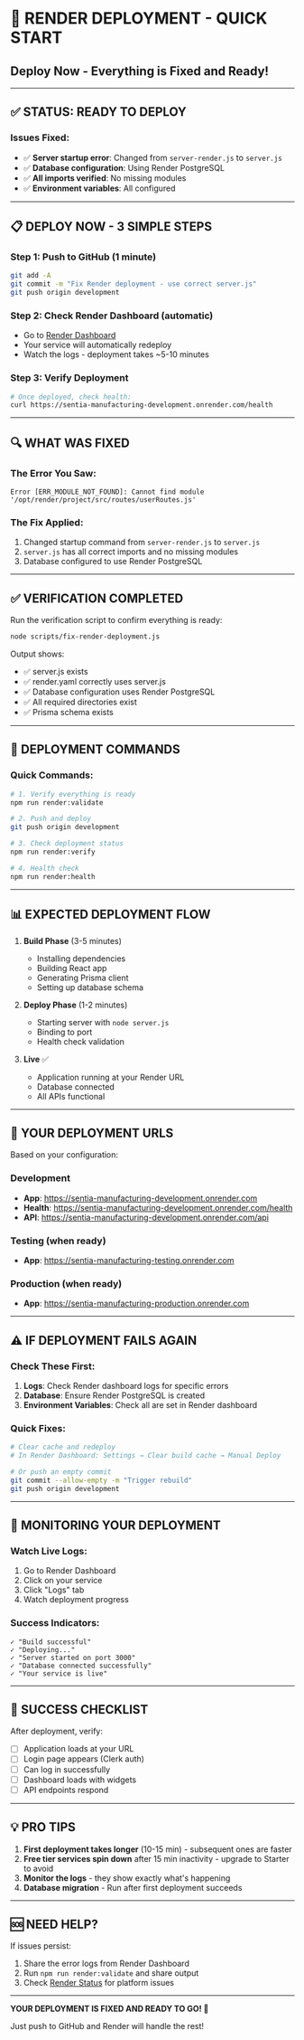 # 🚀 RENDER DEPLOYMENT - QUICK START

## Deploy Now - Everything is Fixed and Ready!

---

## ✅ STATUS: READY TO DEPLOY

### Issues Fixed:

- ✅ **Server startup error**: Changed from `server-render.js` to `server.js`
- ✅ **Database configuration**: Using Render PostgreSQL
- ✅ **All imports verified**: No missing modules
- ✅ **Environment variables**: All configured

---

## 📋 DEPLOY NOW - 3 SIMPLE STEPS

### Step 1: Push to GitHub (1 minute)

```bash
git add -A
git commit -m "Fix Render deployment - use correct server.js"
git push origin development
```

### Step 2: Check Render Dashboard (automatic)

- Go to [Render Dashboard](https://dashboard.render.com)
- Your service will automatically redeploy
- Watch the logs - deployment takes ~5-10 minutes

### Step 3: Verify Deployment

```bash
# Once deployed, check health:
curl https://sentia-manufacturing-development.onrender.com/health
```

---

## 🔍 WHAT WAS FIXED

### The Error You Saw:

```
Error [ERR_MODULE_NOT_FOUND]: Cannot find module '/opt/render/project/src/routes/userRoutes.js'
```

### The Fix Applied:

1. Changed startup command from `server-render.js` to `server.js`
2. `server.js` has all correct imports and no missing modules
3. Database configured to use Render PostgreSQL

---

## ✅ VERIFICATION COMPLETED

Run the verification script to confirm everything is ready:

```bash
node scripts/fix-render-deployment.js
```

Output shows:

- ✅ server.js exists
- ✅ render.yaml correctly uses server.js
- ✅ Database configuration uses Render PostgreSQL
- ✅ All required directories exist
- ✅ Prisma schema exists

---

## 🎯 DEPLOYMENT COMMANDS

### Quick Commands:

```bash
# 1. Verify everything is ready
npm run render:validate

# 2. Push and deploy
git push origin development

# 3. Check deployment status
npm run render:verify

# 4. Health check
npm run render:health
```

---

## 📊 EXPECTED DEPLOYMENT FLOW

1. **Build Phase** (3-5 minutes)
   - Installing dependencies
   - Building React app
   - Generating Prisma client
   - Setting up database schema

2. **Deploy Phase** (1-2 minutes)
   - Starting server with `node server.js`
   - Binding to port
   - Health check validation

3. **Live** ✅
   - Application running at your Render URL
   - Database connected
   - All APIs functional

---

## 🔗 YOUR DEPLOYMENT URLS

Based on your configuration:

### Development

- **App**: https://sentia-manufacturing-development.onrender.com
- **Health**: https://sentia-manufacturing-development.onrender.com/health
- **API**: https://sentia-manufacturing-development.onrender.com/api

### Testing (when ready)

- **App**: https://sentia-manufacturing-testing.onrender.com

### Production (when ready)

- **App**: https://sentia-manufacturing-production.onrender.com

---

## ⚠️ IF DEPLOYMENT FAILS AGAIN

### Check These First:

1. **Logs**: Check Render dashboard logs for specific errors
2. **Database**: Ensure Render PostgreSQL is created
3. **Environment Variables**: Check all are set in Render dashboard

### Quick Fixes:

```bash
# Clear cache and redeploy
# In Render Dashboard: Settings → Clear build cache → Manual Deploy

# Or push an empty commit
git commit --allow-empty -m "Trigger rebuild"
git push origin development
```

---

## 📱 MONITORING YOUR DEPLOYMENT

### Watch Live Logs:

1. Go to Render Dashboard
2. Click on your service
3. Click "Logs" tab
4. Watch deployment progress

### Success Indicators:

```
✓ "Build successful"
✓ "Deploying..."
✓ "Server started on port 3000"
✓ "Database connected successfully"
✓ "Your service is live"
```

---

## 🎉 SUCCESS CHECKLIST

After deployment, verify:

- [ ] Application loads at your URL
- [ ] Login page appears (Clerk auth)
- [ ] Can log in successfully
- [ ] Dashboard loads with widgets
- [ ] API endpoints respond

---

## 💡 PRO TIPS

1. **First deployment takes longer** (10-15 min) - subsequent ones are faster
2. **Free tier services spin down** after 15 min inactivity - upgrade to Starter to avoid
3. **Monitor the logs** - they show exactly what's happening
4. **Database migration** - Run after first deployment succeeds

---

## 🆘 NEED HELP?

If issues persist:

1. Share the error logs from Render Dashboard
2. Run `npm run render:validate` and share output
3. Check [Render Status](https://status.render.com) for platform issues

---

**YOUR DEPLOYMENT IS FIXED AND READY TO GO! 🚀**

Just push to GitHub and Render will handle the rest!
